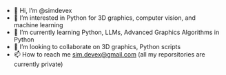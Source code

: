 - 👋 Hi, I’m @simdevex
- 👀 I’m interested in Python for 3D graphics, computer vision, and machine learning
- 🌱 I’m currently learning Python, LLMs, Advanced Graphics Algorithms in Python
- 💞️ I’m looking to collaborate on 3D graphics, Python scripts
- 📫 How to reach me sim.devex@gmail.com (all my reporsitories are currently private)
<!---
simdevex/simdevex is a ✨ special ✨ repository because its `README.md` (this file) appears on your GitHub profile.
You can click the Preview link to take a look at your changes.
--->
